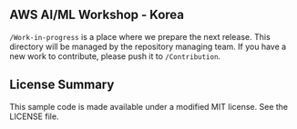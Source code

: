 ## AWS AI/ML Workshop - Korea

`/Work-in-progress` is a place where we prepare the next release. This directory will be managed by the repository managing team. If you have a new work to contribute, please push it to `/Contribution`.

## License Summary

This sample code is made available under a modified MIT license. See the LICENSE file.

